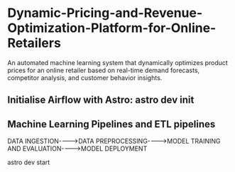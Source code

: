 # Dynamic-Pricing-and-Revenue-Optimization-Platform-for-Online-Retailers
An automated machine learning system that dynamically optimizes product prices for an online retailer based on real-time demand forecasts, competitor analysis, and customer behavior insights.

## Initialise Airflow with Astro: astro dev init

## Machine Learning Pipelines and ETL pipelines

DATA INGESTION---->DATA PREPROCESSING---->MODEL TRAINING AND EVALUATION---->MODEL DEPLOYMENT

astro dev start